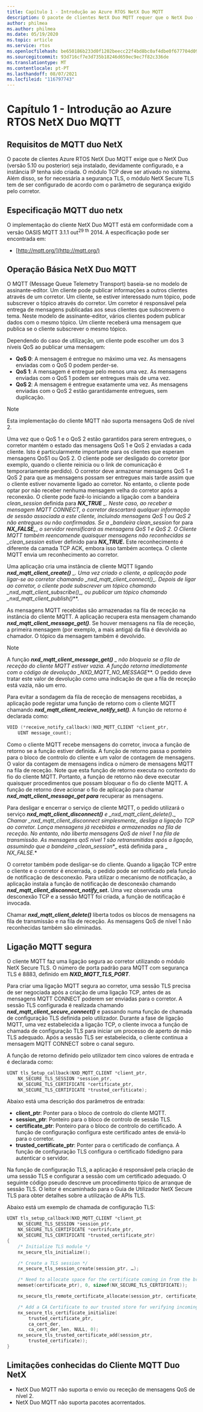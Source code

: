 ```yaml
---
title: Capítulo 1 - Introdução ao Azure RTOS NetX Duo MQTT
description: O pacote de clientes NetX Duo MQTT requer que o NetX Duo (versão 5.10 ou posterior) seja instalado, devidamente configurado, e a instância IP foi criada.
author: philmea
ms.author: philmea
ms.date: 05/19/2020
ms.topic: article
ms.service: rtos
ms.openlocfilehash: be650186b233d0f1202beecc22f4bd8bc0af4dbe0f677704d09df057fcbc34fc
ms.sourcegitcommit: 93d716cf7e3d735b18246d659ec9ec7f82c336de
ms.translationtype: MT
ms.contentlocale: pt-PT
ms.lasthandoff: 08/07/2021
ms.locfileid: "116797743"
---
```

# <a name="chapter-1---introduction-to-azure-rtos-netx-duo-mqtt"></a>Capítulo 1 - Introdução ao Azure RTOS NetX Duo MQTT

## <a name="netx-duo-mqtt-requirements"></a>Requisitos de MQTT duo NetX

O pacote de clientes Azure RTOS NetX Duo MQTT exige que o NetX Duo (versão 5.10 ou posterior) seja instalado, devidamente configurado, e a instância IP tenha sido criada. O módulo TCP deve ser ativado no sistema. Além disso, se for necessária a segurança TLS, o módulo NetX Secure TLS tem de ser configurado de acordo com o parâmetro de segurança exigido pelo corretor.

## <a name="netx-duo-mqtt-specification"></a>Especificação MQTT duo netx

O implementação do cliente NetX Duo MQTT está em conformidade com a versão OASIS MQTT 3.1.1 out<sup>29 th</sup> 2014. A especificação pode ser encontrada em:

- [http://mqtt.org/](http://mqtt.org/)

## <a name="netx-duo-mqtt-basic-operation"></a>Operação Básica NetX Duo MQTT

O MQTT (Message Queue Telemetry Transport) baseia-se no modelo de assinante-editor. Um cliente pode publicar informações a outros clientes através de um corretor. Um cliente, se estiver interessado num tópico, pode subscrever o tópico através do corretor. Um corretor é responsável pela entrega de mensagens publicadas aos seus clientes que subscrevem o tema. Neste modelo de assinante-editor, vários clientes podem publicar dados com o mesmo tópico. Um cliente receberá uma mensagem que publica se o cliente subscrever o mesmo tópico.

Dependendo do caso de utilização, um cliente pode escolher um dos 3 níveis QoS ao publicar uma mensagem:

- **QoS 0**: A mensagem é entregue no máximo uma vez. As mensagens enviadas com o QoS 0 podem perder-se.
- **QoS 1**: A mensagem é entregue pelo menos uma vez. As mensagens enviadas com o QoS 1 podem ser entregues mais de uma vez.
- **QoS 2**: A mensagem é entregue exatamente uma vez. As mensagens enviadas com o QoS 2 estão garantidamente entregues, sem duplicação.

> [!NOTE]
> Esta implementação do cliente MQTT não suporta mensagens QoS de nível 2.

Uma vez que o QoS 1 e o QoS 2 estão garantidos para serem entregues, o corretor mantém o estado das mensagens QoS 1 e QoS 2 enviadas a cada cliente. Isto é particularmente importante para os clientes que esperam mensagens QoS1 ou QoS 2. O cliente pode ser desligado do corretor (por exemplo, quando o cliente reinicia ou o link de comunicação é temporariamente perdido). O corretor deve armazenar mensagens QoS 1 e QoS 2 para que as mensagens possam ser entregues mais tarde assim que o cliente estiver novamente ligado ao corretor. No entanto, o cliente pode optar por não receber nenhuma mensagem velha do corretor após a reconexão. O cliente pode fazê-lo iniciando a ligação com a bandeira *clean_session* definida para ***NX_TRUE** _. Neste caso, ao receber a mensagem MQTT CONNECT, o corretor descartará qualquer informação de sessão associada a este cliente, incluindo mensagens QoS 1 ou QoS 2 não entregues ou não confirmadas. Se a _bandeira clean_session* for para ***NX_FALSE,**_ o servidor reensificará as mensagens QoS 1 e QoS 2. O Cliente MQTT também reencamende quaisquer mensagens não reconhecidas se _clean_session* estiver definido para ***NX_TRUE*.** Este reconhecimento é diferente da camada TCP ACK, embora isso também aconteça. O cliente MQTT envia um reconhecimento ao corretor.

Uma aplicação cria uma instância de cliente MQTT ligando ***nxd_mqtt_client_create()** _. Uma vez criado o cliente, a aplicação pode ligar-se ao corretor chamando _*_nxd_mqtt_client_connect()_*_. Depois de ligar ao corretor, o cliente pode subscrever um tópico chamando _*_nxd_mqtt_client_subscribe()_*_, ou publicar um tópico chamando _*_nxd_mqtt_client_publish()_**.

As mensagens MQTT recebidas são armazenadas na fila de receção na instância do cliente MQTT. A aplicação recupera esta mensagem chamando ***nxd_mqtt_client_message_get()***. Se houver mensagens na fila de receção, a primeira mensagem (por exemplo, a mais antiga) da fila é devolvida ao chamador. O tópico da mensagem também é devolvido.

> [!NOTE]
> A função ***nxd_mqtt_client_message_get()** _ não bloqueia se a fila de receção do cliente MQTT estiver vazia. A função retorna imediatamente com o código de devolução _*_NXD_MQTT_NO_MESSAGE_**. O pedido deve tratar este valor de devolução como uma indicação de que a fila de receção está vazia, não um erro.

Para evitar a sondagem da fila de receção de mensagens recebidas, a aplicação pode registar uma função de retorno com o cliente MQTT chamando ***nxd_mqtt_client_recieve_notify_set()***. A função de retorno é declarada como:

```c
VOID (*receive_notify_callback)(NXD_MQTT_CLIENT *client_ptr, 
    UINT message_count);
```

Como o cliente MQTT recebe mensagens do corretor, invoca a função de retorno se a função estiver definida. A função de retorno passa o ponteiro para o bloco de controlo do cliente e um valor de contagem de mensagens. O valor da contagem de mensagens indica o número de mensagens MQTT na fila de receção. Note que esta função de retorno executa no contexto do fio do cliente MQTT. Portanto, a função de retorno não deve executar quaisquer procedimentos que possam bloquear o fio do cliente MQTT. A função de retorno deve acionar o fio de aplicação para chamar ***nxd_mqtt_client_message_get para*** recuperar as mensagens.

Para desligar e encerrar o serviço de cliente MQTT, o pedido utilizará o serviço ***nxd_mqtt_client_disconnect()** e _*_nxd_mqtt_client_delete()._*_ Chamar _*_nxd_mqtt_client_disconnect simplesmente_*_ desliga a ligação TCP ao corretor. Lança mensagens já recebidas e armazenadas na fila de receção. No entanto, não liberta mensagens QoS de nível 1 na fila de transmissão. As mensagens qoS nível 1 são retransmitidas após a ligação, assumindo que a bandeira _*_clean_session_*_ está definida para _ *_NX_FALSE._**

O corretor também pode desligar-se do cliente. Quando a ligação TCP entre o cliente e o corretor é encerrada, o pedido pode ser notificado pela função de notificação de desconexão. Para utilizar o mecanismo de notificação, a aplicação instala a função de notificação de desconexão chamando ***nxd_mqtt_client_disconnect_notify_set*.** Uma vez observada uma desconexão TCP e a sessão MQTT foi criada, a função de notificação é invocada.

Chamar ***nxd_mqtt_client_delete()*** liberta todos os blocos de mensagens na fila de transmissão e na fila de receção. As mensagens QoS de nível 1 não reconhecidas também são eliminadas.

## <a name="secure-mqtt-connection"></a>Ligação MQTT segura

O cliente MQTT faz uma ligação segura ao corretor utilizando o módulo NetX Secure TLS. O número de porta padrão para MQTT com segurança TLS é 8883, definido em ***NXD_MQTT_TLS_PORT***.

Para criar uma ligação MQTT segura ao corretor, uma sessão TLS precisa de ser negociada após a criação de uma ligação TCP, antes de as mensagens MQTT CONNECT poderem ser enviadas para o corretor. A sessão TLS configurada é realizada chamando ***nxd_mqtt_client_secure_connect()*** e passando numa função de chamada de configuração TLS definida pelo utilizador. Durante a fase de ligação MQTT, uma vez estabelecida a ligação TCP, o cliente invoca a função de chamada de configuração TLS para iniciar um processo de aperto de mão TLS adequado. Após a sessão TLS ser estabelecida, o cliente continua a mensagem MQTT CONNECT sobre o canal seguro.

A função de retorno definido pelo utilizador tem cinco valores de entrada e é declarada como:

```c
UINT tls_Setup_callback(NXD_MQTT_CLIENT *client_ptr,
    NX_SECURE_TLS_SESSION *session_ptr,
    NX_SECURE_TLS_CERTIFICATE *certificate_ptr,
    NX_SECURE_TLS_CERTIFICATE *trusted_cerfiticate);
```

Abaixo está uma descrição dos parâmetros de entrada:

- **client_ptr**: Ponter para o bloco de controlo do cliente MQTT.
- **session_ptr**: Ponteiro para o bloco de controlo de sessão TLS.
- **certificate_ptr**: Ponteiro para o bloco de controlo do certificado. A função de configuração configura este certificado antes de enviá-lo para o corretor.
- **trusted_certificate_ptr**: Ponter para o certificado de confiança. A função de configuração TLS configura o certificado fidedigno para autenticar o servidor.

Na função de configuração TLS, a aplicação é responsável pela criação de uma sessão TLS e configurar a sessão com um certificado adequado. O seguinte código pseudo descreve um procedimento típico de arranque de sessão TLS. O leitor é encaminhado para o Guia de Utilizador NetX Secure TLS para obter detalhes sobre a utilização de APIs TLS.

Abaixo está um exemplo de chamada de configuração TLS:

```c
UINT tls_setup_callback(NXD_MQTT_CLIENT *client_pt
    NX_SECURE_TLS_SESSION *session_ptr,
    NX_SECURE_TLS_CERTIFICATE *certrifcate_ptr,
    NX_SECURE_TLS_CERTIFICATE *trusted_certificate_ptr)
{
    /* Initialize TLS module */
    nx_secure_tls_initialize();

    /* Create a TLS session */
    nx_secure_tls_session_create(session_ptr, …);

    /* Need to allocate space for the certificate coming in from the broker. */
    memset(certificate_ptr), 0, sizeof(NX_SECURE_TLS_CERTIFICATE));

    nx_secure_tls_remote_certificate_allocate(session_ptr, certificate_ptr);

    /* Add a CA Certificate to our trusted store for verifying incomingserver certificates. */
    nx_secure_tls_certificate_initialize(
        trusted_certificate_ptr,
        ca_cert_der,
        ca_cert_der_len, NULL, 0);
    nx_secure_tls_trusted_certificate_add(session_ptr,
        trusted_certificate));
}
```

## <a name="known-limitations-of-the-netx-duo-mqtt-client"></a>Limitações conhecidas do Cliente MQTT Duo NetX

- NetX Duo MQTT não suporta o envio ou receção de mensagens QoS de nível 2.
- NetX Duo MQTT não suporta pacotes acorrentados.
